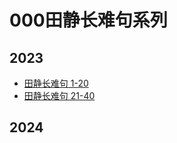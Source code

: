 # 000田静长难句系列

## 2023

- [田静长难句 1-20](%E7%94%B0%E9%9D%99%E9%95%BF%E9%9A%BE%E5%8F%A5%201-20.md)
- [田静长难句 21-40](%E7%94%B0%E9%9D%99%E9%95%BF%E9%9A%BE%E5%8F%A5%2021-40.md)

## 2024